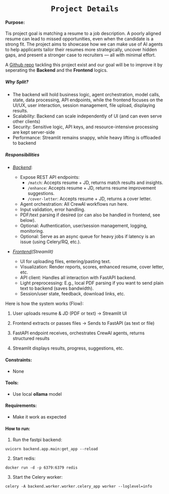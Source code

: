 # <center>**`Project Details`**</center>

#### **Purpose**:

Tis project goal is matching a resume to a job description. A poorly aligned resume can lead to missed opportunities, even when the candidate is a strong fit. The project aims to showcase how we can make use of AI agents to help applicants tailor their resumes more strategically, uncover hidden gaps, and present a stronger case to recruiters — all with minimal effort.

A [Github repo](https://github.com/vikrambhat2/MultiAgents-with-CrewAI-ResumeJDMatcher) tackling this project exist and our goal will be to improve it by seperating the **Backend** and the **Frontend** logics.

##### **Why Split**?

 - The backend will hold business logic, agent orchestration, model calls, state, data processing, API endpoints, while the frontend focuses on the UI/UX, user interaction, session management, file upload, displaying results.
 - Scalability: Backend can scale independently of UI (and can even serve other clients)
 - Security: Sensitive logic, API keys, and resource-intensive processing are kept server-side
 - Performance: Streamlit remains snappy, while heavy lifting is offloaded to backend
 
##### **Responsibilities**

  - *<u>Backend</u>*: 
    - Expose REST API endpoints:
        - `/match`: Accepts resume + JD, returns match results and insights.
        - `/enhance`: Accepts resume + JD, returns resume improvement suggestions.
        - `/cover-letter`: Accepts resume + JD, returns a cover letter.
    - Agent orchestration: All CrewAI workflows run here.
    - Input validation, error handling.
    - PDF/text parsing if desired (or can also be handled in frontend, see below).
    - Optional: Authentication, user/session management, logging, monitoring.
    - Optional: Serve as an async queue for heavy jobs if latency is an issue (using Celery/RQ, etc.).
 
 - *<u>Frontend</u>(Streamlit)*
    - UI for uploading files, entering/pasting text.
    - Visualization: Render reports, scores, enhanced resume, cover letter, etc.
    - API client: Handles all interaction with FastAPI backend.
    - Light preprocessing: E.g., local PDF parsing if you want to send plain text to backend (saves bandwidth).
    - Session/user state, feedback, download links, etc.

Here is how the system works (Flow):

 1. User uploads resume & JD (PDF or text) → Streamlit UI

 2. Frontend extracts or passes files → Sends to FastAPI (as text or file)

 3. FastAPI endpoint receives, orchestrates CrewAI agents, returns structured results

 4. Streamlit displays results, progress, suggestions, etc.

#### **Constraints**:

 - None


#### **Tools**:

 - Use local **ollama** model

#### **Requirements**:
 - Make it work as expected

#### How to run:

 1. Run the fastpi backend:
 ```
 uvicorn backend.app.main:get_app --reload
 ```

  2. Start redis:
 ```
 docker run -d -p 6379:6379 redis
 ```
  3. Start the Celery worker:
 ```
 celery -A backend.worker.worker.celery_app worker --loglevel=info
 ```
